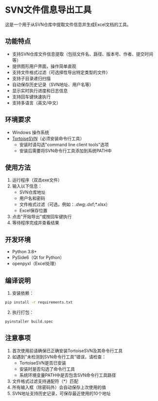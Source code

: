 # SVN文件信息导出工具

这是一个用于从SVN仓库中提取文件信息并生成Excel文档的工具。

## 功能特点
- 支持SVN仓库文件信息提取（包括文件名、路径、版本号、作者、提交时间等）
- 提供图形用户界面，操作简单直观
- 支持文件格式过滤（可选择性导出特定类型的文件）
- 支持子目录递归扫描
- 自动保存历史记录（SVN地址、用户名等）
- 显示实时执行进度和日志信息
- 支持回车键快速执行
- 支持多语言（英文/中文）

## 环境要求
- Windows 操作系统
- [TortoiseSVN](https://tortoisesvn.net/downloads.html)（必须安装命令行工具）
  - 安装时请勾选"command line client tools"选项
  - 安装后需要将SVN命令行工具添加到系统PATH中

## 使用方法
1. 运行程序（双击exe文件）
2. 输入以下信息：
   - SVN仓库地址
   - 用户名和密码
   - 文件格式过滤（可选，例如：*.dwg;*.dxf;*.xlsx）
   - Excel保存位置
3. 点击"开始导出"或按回车键执行
4. 等待程序完成并查看结果

## 开发环境
- Python 3.8+
- PySide6（Qt for Python）
- openpyxl（Excel处理）

## 编译说明
1. 安装依赖：
```bash
pip install -r requirements.txt
```

2. 执行打包：
```bash
pyinstaller build.spec
```

## 注意事项
1. 首次使用前请确保已正确安装TortoiseSVN及其命令行工具
2. 如遇到"未检测到SVN命令行工具"错误，请检查：
   - TortoiseSVN是否已安装
   - 安装时是否勾选了命令行工具
   - 系统环境变量PATH中是否包含SVN命令行工具路径
3. 文件格式过滤支持通配符（*）匹配
4. 所有输入框（除密码外）会自动保存上次使用的值
5. SVN地址支持历史记录，可保存最近使用的10个地址 